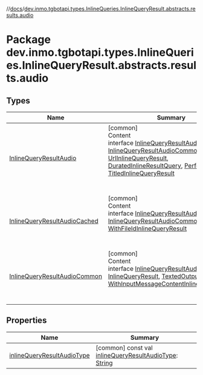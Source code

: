 //[docs](../../index.md)/[dev.inmo.tgbotapi.types.InlineQueries.InlineQueryResult.abstracts.results.audio](index.md)



# Package dev.inmo.tgbotapi.types.InlineQueries.InlineQueryResult.abstracts.results.audio  


## Types  
  
|  Name |  Summary | 
|---|---|
| <a name="dev.inmo.tgbotapi.types.InlineQueries.InlineQueryResult.abstracts.results.audio/InlineQueryResultAudio///PointingToDeclaration/"></a>[InlineQueryResultAudio](-inline-query-result-audio/index.md)| <a name="dev.inmo.tgbotapi.types.InlineQueries.InlineQueryResult.abstracts.results.audio/InlineQueryResultAudio///PointingToDeclaration/"></a>[common]  <br>Content  <br>interface [InlineQueryResultAudio](-inline-query-result-audio/index.md) : [InlineQueryResultAudioCommon](-inline-query-result-audio-common/index.md), [UrlInlineQueryResult](../dev.inmo.tgbotapi.types.InlineQueries.InlineQueryResult.abstracts/-url-inline-query-result/index.md), [DuratedInlineResultQuery](../dev.inmo.tgbotapi.types.InlineQueries.InlineQueryResult.abstracts/-durated-inline-result-query/index.md), [Performerable](../dev.inmo.tgbotapi.CommonAbstracts/-performerable/index.md), [TitledInlineQueryResult](../dev.inmo.tgbotapi.types.InlineQueries.InlineQueryResult.abstracts/-titled-inline-query-result/index.md)  <br><br><br>|
| <a name="dev.inmo.tgbotapi.types.InlineQueries.InlineQueryResult.abstracts.results.audio/InlineQueryResultAudioCached///PointingToDeclaration/"></a>[InlineQueryResultAudioCached](-inline-query-result-audio-cached/index.md)| <a name="dev.inmo.tgbotapi.types.InlineQueries.InlineQueryResult.abstracts.results.audio/InlineQueryResultAudioCached///PointingToDeclaration/"></a>[common]  <br>Content  <br>interface [InlineQueryResultAudioCached](-inline-query-result-audio-cached/index.md) : [InlineQueryResultAudioCommon](-inline-query-result-audio-common/index.md), [WithFileIdInlineQueryResult](../dev.inmo.tgbotapi.types.InlineQueries.InlineQueryResult.abstracts/-with-file-id-inline-query-result/index.md)  <br><br><br>|
| <a name="dev.inmo.tgbotapi.types.InlineQueries.InlineQueryResult.abstracts.results.audio/InlineQueryResultAudioCommon///PointingToDeclaration/"></a>[InlineQueryResultAudioCommon](-inline-query-result-audio-common/index.md)| <a name="dev.inmo.tgbotapi.types.InlineQueries.InlineQueryResult.abstracts.results.audio/InlineQueryResultAudioCommon///PointingToDeclaration/"></a>[common]  <br>Content  <br>interface [InlineQueryResultAudioCommon](-inline-query-result-audio-common/index.md) : [InlineQueryResult](../dev.inmo.tgbotapi.types.InlineQueries.InlineQueryResult.abstracts/-inline-query-result/index.md), [TextedOutput](../dev.inmo.tgbotapi.CommonAbstracts/-texted-output/index.md), [WithInputMessageContentInlineQueryResult](../dev.inmo.tgbotapi.types.InlineQueries.InlineQueryResult.abstracts/-with-input-message-content-inline-query-result/index.md)  <br><br><br>|


## Properties  
  
|  Name |  Summary | 
|---|---|
| <a name="dev.inmo.tgbotapi.types.InlineQueries.InlineQueryResult.abstracts.results.audio//inlineQueryResultAudioType/#/PointingToDeclaration/"></a>[inlineQueryResultAudioType](inline-query-result-audio-type.md)| <a name="dev.inmo.tgbotapi.types.InlineQueries.InlineQueryResult.abstracts.results.audio//inlineQueryResultAudioType/#/PointingToDeclaration/"></a> [common] const val [inlineQueryResultAudioType](inline-query-result-audio-type.md): [String](https://kotlinlang.org/api/latest/jvm/stdlib/kotlin/-string/index.html)   <br>|

